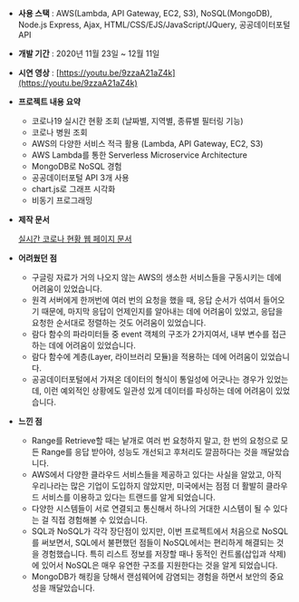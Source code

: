 - **사용 스택** : AWS(Lambda, API Gateway, EC2, S3), NoSQL(MongoDB), Node.js Express, Ajax, HTML/CSS/EJS/JavaScript/JQuery, 공공데이터포털 API
- **개발 기간** : 2020년 11월 23일 ~ 12월 11일
- **시연 영상** : [https://youtu.be/9zzaA21aZ4k](https://youtu.be/9zzaA21aZ4k)
- **프로젝트 내용 요약**
    - 코로나19 실시간 현황 조회 (날짜별, 지역별, 종류별 필터링 기능)
    - 코로나 병원 조회
    - AWS의 다양한 서비스 적극 활용 (Lambda, API Gateway, EC2, S3)
    - AWS Lambda를 통한 Serverless Microservice Architecture
    - MongoDB로 NoSQL 경험
    - 공공데이터포털 API 3개 사용
    - chart.js로 그래프 시각화
    - 비동기 프로그래밍
- **제작 문서**
    
    [실시간 코로나 현황 웹 페이지 문서](https://www.notion.so/15927dde9c2340dd9d74ec1dc6d6d9db)
    
- **어려웠던 점**
    - 구글링 자료가 거의 나오지 않는 AWS의 생소한 서비스들을 구동시키는 데에 어려움이 있었습니다.
    - 원격 서버에게 한꺼번에 여러 번의 요청을 했을 때, 응답 순서가 섞여서 들어오기 때문에, 마지막 응답이 언제인지를 알아내는 데에 어려움이 있었고, 응답을 요청한 순서대로 정렬하는 것도 어려움이 있었습니다.
    - 람다 함수의 파라미터들 중 event 객체의 구조가 2가지여서, 내부 변수를 접근하는 데에 어려움이 있었습니다.
    - 람다 함수에 계층(Layer, 라이브러리 모듈)을 적용하는 데에 어려움이 있었습니다.
    - 공공데이터포털에서 가져온 데이터의 형식이 통일성에 어긋나는 경우가 있었는데, 이런 예외적인 상황에도 일관성 있게 데이터를 파싱하는 데에 어려움이 있었습니다.
- **느낀 점**
    - Range를 Retrieve할 때는 낱개로 여러 번 요청하지 말고, 한 번의 요청으로 모든 Range를 응답 받아야, 성능도 개선되고 후처리도 깔끔하다는 것을 깨달았습니다.
    - AWS에서 다양한 클라우드 서비스들을 제공하고 있다는 사실을 알았고, 아직 우리나라는 많은 기업이 도입하지 않았지만, 미국에서는 점점 더 활발히 클라우드 서비스를 이용하고 있다는 트랜드를 알게 되었습니다.
    - 다양한 시스템들이 서로 연결되고 통신해서 하나의 거대한 시스템이 될 수 있다는 걸 직접 경험해볼 수 있었습니다.
    - SQL과 NoSQL가 각각 장단점이 있지만, 이번 프로젝트에서 처음으로 NoSQL를 써보면서, SQL에서 불편했던 점들이 NoSQL에서는 편리하게 해결되는 것을 경험했습니다. 특히 리스트 정보를 저장할 때나 동적인 컨트롤(삽입과 삭제)에 있어서 NoSQL은 매우 유연한 구조를 지원한다는 것을 알게 되었습니다.
    - MongoDB가 해킹을 당해서 랜섬웨어에 감염되는 경험을 하면서 보안의 중요성을 깨달았습니다.
